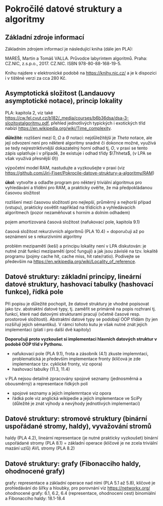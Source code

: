 # Pokročilé  datové struktury a algoritmy

## Základní zdroje informací

Základním zdrojem informací je následující kniha (dále jen PLA):

MAREŠ, Martin a Tomáš VALLA. Průvodce labyrintem algoritmů. Praha: CZ.NIC, z.s.p.o., 2017. CZ.NIC. ISBN 978-80-88-168-19-5.

Knihu najdere v elektronické podobě na https://knihy.nic.cz/ a je k dispozici i v tištěné verzi za cca 280 Kč.

## Asymptotická složitost (Landauovy asymptotické notace), princip lokality

PLA: kapitola 2, viz také  https://cw.fel.cvut.cz/b182/_media/courses/b6b36dsa/dsa-3-slozitostalgoritmu.pdf, přehled jednotlivých typických i exotických tříd nabízí https://en.wikipedia.org/wiki/Time_complexity.

**důležité**: rozlišení mezí $0$, $\Omega$ a $\Theta$ notací: nejdůležitější je $Theta$ notace, ale její odvození není pro některé algoritmy snadné či 
dokonce možné, využívá se tedy nejrestriktivnější dokazatelný horní odhad tj, $O$, v praxi 
se tento zápis uplatňuje i v případě, že existuje i odhad třídy $\Thheta$, (v LPA se však využívá přesnější $\Theta$))

výpočetní model RAM, nastudujte a vyzkoušejte v praxi
(viz https://github.com/Jiri-Fiser/Pokrocile-datove-struktury-a-algoritmy/RAM)

**úkol:** vytvořte a odlaďte program pro některý triviální algoritmus pro vyhledávání a třídění pro RAM, a prakticky ověřte, že má předpokládanou časovou složitost

rozlišení mezi časovou složitostí pro nejlepší, průměrný a nejhorší případ (vstupu), prakticky osvětlit například na třídících a vyhledávacích algoritmech
(pozor nezaměňovat s horním a dolním odhadem)

pojem amortizovaná časová složitost (nafukovací pole, kapitola 9.1)

časová složitost rekurzivních algoritmů (PLA 10.4) = doporučuji až po seznámení se s rekurzivními algoritmy

problém mezipamětí (keší) a principu lokality není v LPA diskutován: je nutné znát funkci mezipamětí (proč fungují) a jak jsou závislé na tzv. lokalitě programu
(pojmy cache hit, cache miss, hit rate/ratio). Podívejte se především na https://en.wikipedia.org/wiki/Locality_of_reference.

## Datové  struktury:  základní principy, lineární datové struktury, hashovací tabulky (hashovací funkce), řídká pole

Při popisu je důležité pochopit, že datové struktury je vhodné popisovat jako tzv. abstraktní datové typy, tj. zaměřit se primárně na popis rozhraní tj. funkcí, které nad datovými strukturami pracují (včetně časové resp. prostorové složitosti). Abstraktní datové typy se podobají OOP třídám (ty jen rozšiřují jejich sémantiku). V rámci tohoto kutu je však nutné znát jejich implementaci (platí i pro další dvě kapitoly)

**Doporučuji proto vyzkoušet si implementaci hlavních datových struktur v podobě OOP tříd v Pythonu.**

* nafukovací pole (PLA 9.1), frota a zásobník (4.1) zkuste implemntaci, problematická je především implementace fronty (klíčová je zde implementace tzv. cyklické fronty, viz opora)
* hashovací tabulky (11.3, 11.4)

v PLA nejsou detailně zpracovány spojové seznamy (jednosměrná a obousměrný) a representace řídkých polí

* spojové seznamy a jejich implemrntace viz opora
* řádká pole viz anglická wikipedie a jejich implementace ve SciPy (důležité je znát výhody a nevýhody jednotlivých implementací)

## Datové struktury: stromové struktury (binární uspořádané stromy, haldy), vyvažování stromů 

haldy (PLA 4.2), lineární representace (je nutné prakticky vyzkoušet)
binární uspořádané stromy (PLA 8.1) = základní operace (klíčové je ne zcela triviální mazání uzlů)
AVL stromy (PLA 8.2)

## Datové struktury: grafy (Fibonacciho haldy, ohodnocené grafy)
grafy: representace a základní operace nad nimi (PLA 5.1 až 5.8), klíčové je prohledávání do šířky a hloubky, pro porovnání viz https://networkx.org/
ohodnocené grafy: 6.1, 6.2, 6.4 (representace, ohodnocení cest)
binomiální a Fibonacciho haldy: 18.1-18.4












